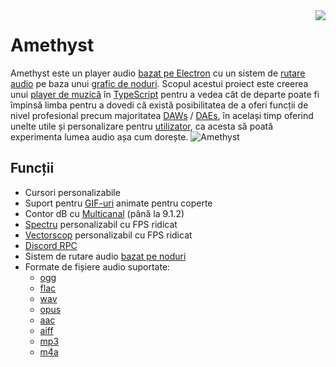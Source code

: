 <img align="right" src="https://media.discordapp.net/attachments/667464431562653706/1025732056124235826/icon.png?width=128&height=128">

# Amethyst 
Amethyst este un player audio [bazat pe Electron](https://electronjs.org/) cu un sistem de [rutare audio](https://en.wikipedia.org/wiki/Audio_signal_flow) pe baza unui [grafic de noduri](https://en.wikipedia.org/wiki/Node_graph_architecture). Scopul acestui proiect este creerea unui [player de muzică](https://en.wikipedia.org/wiki/Media_player_software) în [TypeScript](https://www.typescriptlang.org/) pentru a vedea cât de departe poate fi împinsă limba pentru a dovedi că există posibilitatea de a oferi funcții de nivel profesional precum majoritatea [DAWs](https://en.wikipedia.org/wiki/Digital_audio_workstation) / [DAEs](https://en.wikipedia.org/wiki/Audio_editing_software), în același timp oferind unelte utile și personalizare pentru [utilizator](https://en.wikipedia.org/wiki/End_user), ca acesta să poată experimenta lumea audio așa cum dorește.
![Amethyst](https://cdn.discordapp.com/attachments/667464431562653706/1043343748593107004/image.png)

## Funcții
- Cursori personalizabile
- Suport pentru [GIF-uri](https://en.wikipedia.org/wiki/GIF) animate pentru coperte
- Contor dB cu [Multicanal](https://en.wikipedia.org/wiki/Surround_sound) (până la 9.1.2)
- [Spectru](https://en.wikipedia.org/wiki/Spectrum_analyzer) personalizabil cu FPS ridicat
- [Vectorscop](/components/vectorscope) personalizabil cu FPS ridicat
- [Discord RPC](https://discord.com/developers/docs/topics/rpc)
- Sistem de rutare audio [bazat pe noduri](https://en.wikipedia.org/wiki/Node_graph_architecture)
- Formate de fișiere audio suportate:
  - [ogg](https://en.wikipedia.org/wiki/Ogg)
  - [flac](https://en.wikipedia.org/wiki/FLAC)
  - [wav](https://en.wikipedia.org/wiki/WAV)
  - [opus](https://en.wikipedia.org/wiki/Opus_(audio_format))
  - [aac](https://en.wikipedia.org/wiki/Advanced_Audio_Coding)
  - [aiff](https://en.wikipedia.org/wiki/Audio_Interchange_File_Format)
  - [mp3](https://en.wikipedia.org/wiki/MP3)
  - [m4a](https://en.wikipedia.org/wiki/MP4_file_format)
